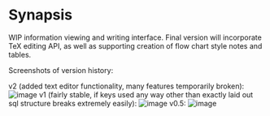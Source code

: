 # Synapsis
WIP information viewing and writing interface. Final version will incorporate TeX editing API, as well as supporting creation of flow chart style notes and tables. 

Screenshots of version history:

v2 (added text editor functionality, many features temporarily broken):
![image](https://cloud.githubusercontent.com/assets/18433116/15915610/91a3537c-2d9f-11e6-9e44-a26860909c2f.png)
v1 (fairly stable, if keys used any way other than exactly laid out sql structure breaks extremely easily):
![image](https://cloud.githubusercontent.com/assets/18433116/15915487/7b1c0dc0-2d9e-11e6-9036-056657bf7ef9.png)
v0.5:
![image](https://cloud.githubusercontent.com/assets/18433116/15207649/4a486f68-17dc-11e6-83a6-478460995392.png)
